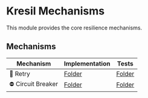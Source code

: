 # Kresil Mechanisms

This module provides the core resilience mechanisms.

## Mechanisms

| Mechanism         | Implementation                                        | Tests                                                            |
|-------------------|-------------------------------------------------------|------------------------------------------------------------------|
| 🔁 Retry          | [Folder](src/commonMain/kotlin/kresil/retry)          | [Folder](src/commonTest/kotlin/kresil/mechanisms/retry)          |
| ⛔ Circuit Breaker | [Folder](src/commonMain/kotlin/kresil/circuitbreaker) | [Folder](src/commonTest/kotlin/kresil/mechanisms/circuitbreaker) |
